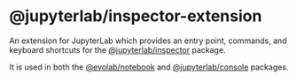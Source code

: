 # @jupyterlab/inspector-extension

An extension for JupyterLab which provides an entry point, commands, and keyboard shortcuts for the [@jupyterlab/inspector](../inspector) package.

It is used in both the [@evolab/notebook](../notebook) and [@jupyterlab/console](../console) packages.
